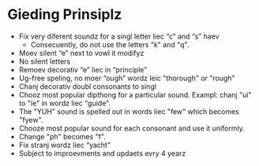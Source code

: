 # Gieding Prinsiplz

* Fix very diferent soundz for a singl letter liec “c” and “s” haev
    * Consecuently, do not use the letters "k" and "q".
* Moev silent “e” next to vowl it modifyz
* No silent letters
* Remoev decorativ “e” liec in “principle” 
* Ug-free speling, no moer “ough” wordz leic "thorough" or "rough"
* Chanj decorativ doubl consonants to singl
* Chooz most popular dipthong for a particular sound. Exampl: chanj "ui" to "ie" in wordz liec "guide".
* The "YUH" sound is spelled out in words liec "few" which becomes "fyew".
* Chooze most popular sound for each consonant and use it uniformly.
* Change "ph" becomes "f".
* Fix stranj wordz liec “yacht”
* Subject to improevments and updaets evry 4 yearz
